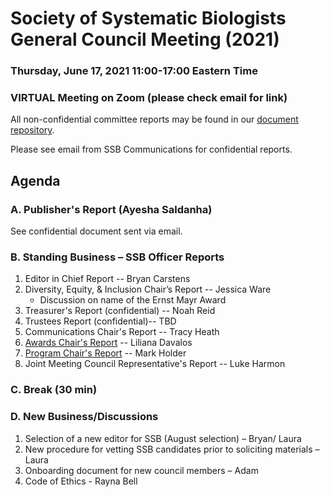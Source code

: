 # Society of Systematic Biologists General Council Meeting (2021)

### Thursday, June 17, 2021 11:00-17:00 Eastern Time

### VIRTUAL Meeting on Zoom (please check email for link)

All non-confidential committee reports may be found in our [document repository](https://github.com/systbiol/reports/tree/master/2021_June).

Please see email from SSB Communications for confidential reports.

## Agenda

### A. Publisher's Report (Ayesha Saldanha)

See confidential document sent via email.

### B. Standing Business – SSB Officer Reports

1. Editor in Chief Report -- Bryan Carstens
2. Diversity, Equity, & Inclusion Chair’s Report -- Jessica Ware
	* Discussion on name of the Ernst Mayr Award
3. Treasurer's Report (confidential) -- Noah Reid
4. Trustees Report (confidential)-- TBD
5. Communications Chair's Report -- Tracy Heath
6. [Awards Chair's Report](https://github.com/systbiol/reports/blob/master/2021_June/awards-report-June2021.pdf) -- Liliana Davalos
7. [Program Chair's Report](https://github.com/systbiol/reports/blob/master/2021_June/SSB_Prog_Dir_June_2021.pdf) -- Mark Holder
8. Joint Meeting Council Representative's Report -- Luke Harmon

### C. Break (30 min)

### D. New Business/Discussions

1. Selection of a new editor for SSB (August selection) – Bryan/ Laura
2. New procedure for vetting SSB candidates prior to soliciting materials – Laura
3. Onboarding document for new council members – Adam
4. Code of Ethics - Rayna Bell
